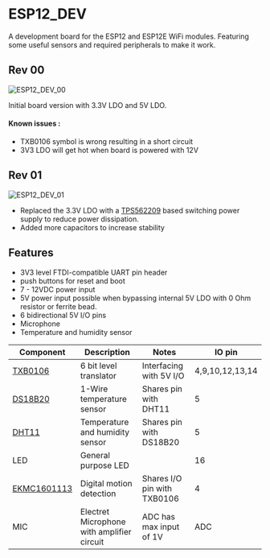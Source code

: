 # ESP12_DEV
A development board for the ESP12 and ESP12E WiFi modules. Featuring some useful sensors and required peripherals to make it work.

## Rev 00

![ESP12_DEV_00](https://raw.githubusercontent.com/phyx-be/ESP12_DEV/ESP12_DEV_00/3D_VIEW.png)

Initial board version with 3.3V LDO and 5V LDO. 
#### Known issues : 
- TXB0106 symbol is wrong resulting in a short circuit
- 3V3 LDO will get hot when board is powered with 12V

## Rev 01

![ESP12_DEV_01](https://raw.githubusercontent.com/phyx-be/ESP12_DEV/ESP12_DEV_01/3D_VIEW.png)

- Replaced the 3.3V LDO with a [TPS562209](http://www.ti.com/product/tps562209) based switching power supply to reduce power dissipation.
- Added more capacitors to increase stability

## Features

- 3V3 level FTDI-compatible UART pin header
- push buttons for reset and boot
- 7 - 12VDC power input
- 5V power input possible when bypassing internal 5V LDO with 0 Ohm resistor or ferrite bead.
- 6 bidirectional 5V I/O pins
- Microphone
- Temperature and humidity sensor


Component | Description | Notes | IO pin
----------|-------------|-------|--------
[TXB0106](http://www.ti.com/product/txb0106) | 6 bit level translator | Interfacing with 5V I/O | 4,9,10,12,13,14
[DS18B20](http://www.maximintegrated.com/en/products/analog/sensors-and-sensor-interface/DS18B20.html) | 1-Wire temperature sensor | Shares pin with DHT11 | 5
[DHT11](http://www.aosong.com/en/products/details.asp?id=109) | Temperature and humidity sensor | Shares pin with DS18B20 | 5
LED | General purpose LED | | 16
[EKMC1601113](http://na.industrial.panasonic.com/products/sensors/sensors-automotive-industrial-applications/pir-motion-sensor-papirs/series/vz-series/2481) | Digital motion detection | Shares I/O pin with TXB0106 | 4
MIC | Electret Microphone with amplifier circuit | ADC has max input of 1V | ADC
